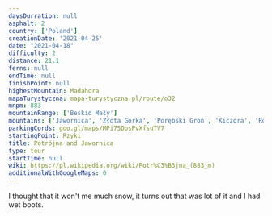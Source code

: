 ```yaml
---
daysDurration: null
asphalt: 2
country: ['Poland']
creationDate: '2021-04-25'
date: "2021-04-18"
difficulty: 2
distance: 21.1
ferns: null
endTime: null
finishPoint: null
highestMountain: Madahora
mapaTurystyczna: mapa-turystyczna.pl/route/o32
mnpm: 883
mountainRange: ['Beskid Mały']
mountains: ['Jawornica', 'Złota Górka', 'Porębski Groń', 'Kiczora', 'Roczenka']
parkingCords: goo.gl/maps/MPi75DpsPvXfsuTV7
startingPoint: Rzyki
title: Potrójna and Jawornica
type: tour
startTime: null
wiki: https://pl.wikipedia.org/wiki/Potr%C3%B3jna_(883_m)
additionalWithGoogleMaps: 0
---
```


I thought that it won't me much snow, it turns out that was lot of it and I had wet boots.